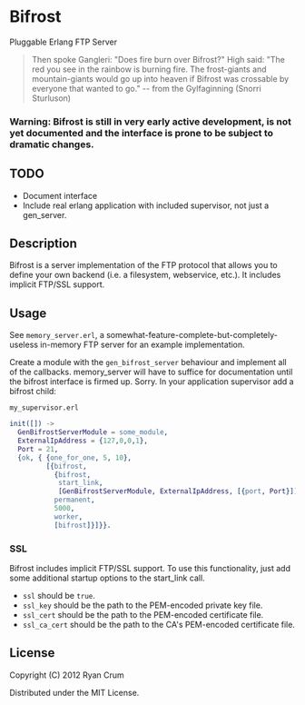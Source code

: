 # Bifrost
Pluggable Erlang FTP Server

> Then spoke Gangleri: "Does fire burn over Bifrost?"
> High said: "The red you see in the rainbow is burning fire. The
>             frost-giants and mountain-giants would go up into 
>             heaven if Bifrost was crossable by everyone that
>             wanted to go."
>  -- from the Gylfaginning (Snorri Sturluson)

### Warning: Bifrost is still in very early active development, is not yet documented and the interface is prone to be subject to dramatic changes.

## TODO

- Document interface
- Include real erlang application with included supervisor, not just a gen_server.

## Description
Bifrost is a server implementation of the FTP protocol that allows you to define your own backend (i.e. a filesystem, webservice, etc.). It includes implicit FTP/SSL support.

## Usage

See `memory_server.erl`, a somewhat-feature-complete-but-completely-useless in-memory FTP server for an example implementation.

Create a module with the `gen_bifrost_server` behaviour and implement all of the callbacks. memory_server will have to suffice for documentation until the bifrost interface is firmed up. Sorry.
In your application supervisor add a bifrost child:

`my_supervisor.erl`

```erlang
init([]) ->
  GenBifrostServerModule = some_module,
  ExternalIpAddress = {127,0,0,1},
  Port = 21,
  {ok, { {one_for_one, 5, 10},
         [{bifrost,
           {bifrost,
            start_link,
            [GenBifrostServerModule, ExternalIpAddress, [{port, Port}]]},
           permanent,
           5000,
           worker,
           [bifrost]}]}}.
```

### SSL

Bifrost includes implicit FTP/SSL support. To use this functionality, just add some additional startup options to the start_link call.

- `ssl` should be `true`.
- `ssl_key` should be the path to the PEM-encoded private key file.
- `ssl_cert` should be the path to the PEM-encoded certificate file.
- `ssl_ca_cert` should be the path to the CA's PEM-encoded certificate file.

## License

Copyright (C) 2012 Ryan Crum

Distributed under the MIT License.
